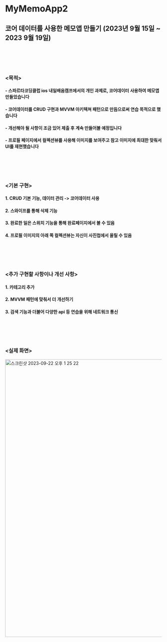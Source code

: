 # MyMemoApp2
## 코어 데이터를 사용한 메모앱 만들기 (2023년 9월 15일 ~ 2023 9월 19일)


<br></br>
-----
### <목적>
#### - 스파르타코딩클럽 ios 내일배움캠프에서의 개인 과제로, 코어데이터 사용하여 메모앱 만들었습니다
#### - 코어데이터를 CRUD 구현과 MVVM 아키텍쳐 패턴으로 만듬으로써 연습 목적으로 했습니다
#### - 개선해야 될 사항이 조금 있어 제출 후 계속 만들어볼 예정입니다
#### - 프로필 페이지에서 컬렉션뷰를 사용해 이미지를 보여주고 참고 이미지에 최대한 맞춰서 UI를 재현했습니다

<br></br>
-----
### <기본 구현>
#### 1. CRUD 기본 기능, 데이터 관리 -> 코어데이터 사용
#### 2. 스와이프를 통해 삭제 기능
#### 3. 완료한 일은 스위치 기능을 통해 완료페이지에서 볼 수 있음
#### 4. 프로필 이미지의 아래 쪽 컬렉션뷰는 자신이 사진첩에서 올릴 수 있음



<br></br>
-----


### <추가 구현할 사항이나 개선 사항>
#### 1. 카테고리 추가
#### 2. MVVM 패턴에 맞춰서 더 개선하기
#### 3. 검색 기능과 더불어 다양한 api 등 연습을 위해 네트워크 통신 


<br></br>
-----

### <실제 화면>

<img width="890" alt="스크린샷 2023-09-22 오후 1 25 22" src="https://github.com/tjddnjs549/MyMemoApp2/assets/82648421/c701136e-04c8-4912-ac76-63cc2c5d85a5">







